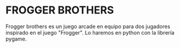 # FROGGER BROTHERS
Frogger brothers es un juego arcade en equipo para dos jugadores inspirado en el juego "Frogger". Lo haremos en python con la librería pygame.